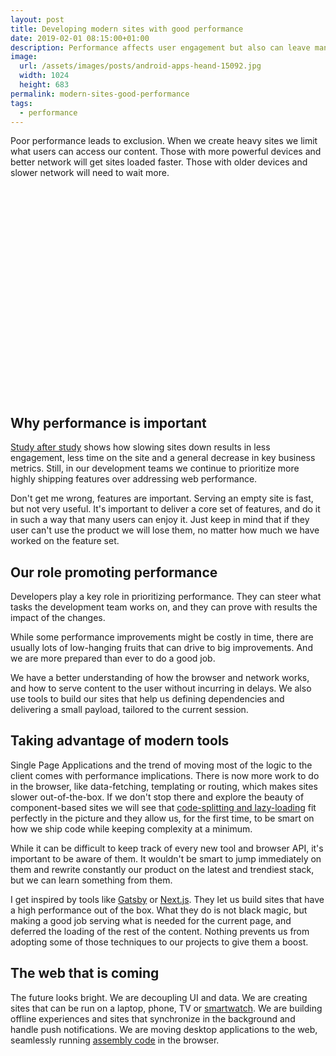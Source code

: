 ```yaml
---
layout: post
title: Developing modern sites with good performance
date: 2019-02-01 08:15:00+01:00
description: Performance affects user engagement but also can leave many users out. Fast sites are key to democratize the web and let everyone enjoy our products and services.
image:
  url: /assets/images/posts/android-apps-heand-15092.jpg
  width: 1024
  height: 683
permalink: modern-sites-good-performance
tags:
  - performance
---
```


Poor performance leads to exclusion. When we create heavy sites we limit what users can access our content. Those with more powerful devices and better network will get sites loaded faster. Those with older devices and slower network will need to wait more.

<div style="position:relative;padding-bottom:66.6666%;margin-bottom:1rem">
<img
    style="max-width:100%; border: 0;position:absolute;top:0;left:0"
    sizes="(max-width: 768px) 100vw, 684px"
    srcset="https://res.cloudinary.com/jmperez/image/upload/w_auto:100:400,f_auto/v1549005393/android-apps-hand-15092_zj2jkp.jpg 400w, https://res.cloudinary.com/jmperez/image/upload/w_auto:100:800,f_auto/v1549005393/android-apps-hand-15092_zj2jkp.jpg 800w, https://res.cloudinary.com/jmperez/image/upload/w_auto:100:1200,f_auto/v1549005393/android-apps-hand-15092_zj2jkp.jpg 1200w, https://res.cloudinary.com/jmperez/image/upload/w_auto:100:1400,f_auto/v1549005393/android-apps-hand-15092_zj2jkp.jpg 1400w"
    src="https://res.cloudinary.com/jmperez/image/upload/w_auto:100:684,f_auto/v1549005393/android-apps-hand-15092_zj2jkp.jpg"
    alt="" />
</div>
<!-- more -->

## Why performance is important
[Study after study](https://wpostats.com/) shows how slowing sites down results in less engagement, less time on the site and a general decrease in key business metrics. Still, in our development teams we continue to prioritize more highly shipping features over addressing web performance.

Don't get me wrong, features are important. Serving an empty site is fast, but not very useful. It's important to deliver a core set of features, and do it in such a way that many users can enjoy it. Just keep in mind that if they user can't use the product we will lose them, no matter how much we have worked on the feature set.

## Our role promoting performance
Developers play a key role in prioritizing performance. They can steer what tasks the development team works on, and they can prove with results the impact of the changes.

While some performance improvements might be costly in time, there are usually lots of low-hanging fruits that can drive to big improvements. And we are more prepared than ever to do a good job.

We have a better understanding of how the browser and network works, and how to serve content to the user without incurring in delays. We also use tools to build our sites that help us defining dependencies and delivering a small payload, tailored to the current session.

## Taking advantage of modern tools
Single Page Applications and the trend of moving most of the logic to the client comes with performance implications. There is now more work to do in the browser, like data-fetching, templating or routing, which makes sites slower out-of-the-box. If we don't stop there and explore the beauty of component-based sites we will see that [code-splitting and lazy-loading](/high-performance-lazy-loading/) fit perfectly in the picture and they allow us, for the first time, to be smart on how we ship code while keeping complexity at a minimum.

While it can be difficult to keep track of every new tool and browser API, it's important to be aware of them. It wouldn't be smart to jump immediately on them and rewrite constantly our product on the latest and trendiest stack, but we can learn something from them.

I get inspired by tools like [Gatsby](https://www.gatsby.org/) or [Next.js](https://nextjs.org/). They let us build sites that have a high performance out of the box. What they do is not black magic, but making a good job serving what is needed for the current page, and deferred the loading of the rest of the content. Nothing prevents us from adopting some of those techniques to our projects to give them a boost.

## The web that is coming
The future looks bright. We are decoupling UI and data. We are creating sites that can be run on a laptop, phone, TV or [smartwatch](https://developer.apple.com/videos/play/wwdc2018/239/). We are building offline experiences and sites that synchronize in the background and handle push notifications. We are moving desktop applications to the web, seamlessly running [assembly code](https://developer.mozilla.org/docs/WebAssembly) in the browser.
